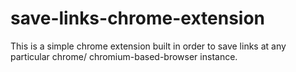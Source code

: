 # save-links-chrome-extension
This is a simple chrome extension built in order to save links at any particular chrome/ chromium-based-browser instance.
